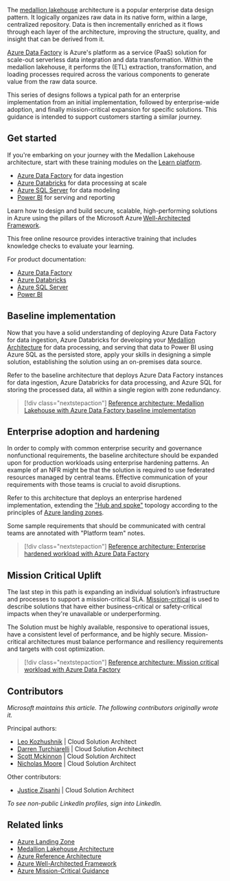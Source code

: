 The [medallion lakehouse](/azure/databricks/lakehouse/medallion) architecture is a popular enterprise data design pattern. It logically organizes raw data in its native form, within a large, centralized repository. Data is then incrementally enriched as it flows through each layer of the architecture, improving the structure, quality, and insight that can be derived from it. 

[Azure Data Factory](/azure/data-factory) is Azure's platform as a service (PaaS) solution for scale-out serverless data integration and data transformation. Within the medallion lakehouse, it performs the (ETL) extraction, transformation, and loading processes required across the various components to generate value from the raw data source.  

This series of designs follows a typical path for an enterprise implementation from an initial implementation, followed by enterprise-wide adoption, and finally mission-critical expansion for specific solutions. This guidance is intended to support customers starting a similar journey.

## Get started

If you're embarking on your journey with the Medallion Lakehouse architecture, start with these training modules on the [Learn platform](https://learn.microsoft.com).

- [Azure Data Factory](/training/paths/data-integration-scale-azure-data-factory) for data ingestion
- [Azure Databricks](/training/paths/data-engineer-azure-databricks) for data processing at scale
- [Azure SQL Server](/training/paths/azure-sql-fundamentals) for data modeling  
- [Power BI](/credentials/certifications/power-bi-data-analyst-associate) for serving and reporting

Learn how to design and build secure, scalable, high-performing solutions in Azure using the pillars of the Microsoft Azure [Well-Architected Framework](https://learn.microsoft.com/training/paths/azure-well-architected-framework).  

This free online resource provides interactive training that includes knowledge checks to evaluate your learning.

For product documentation:

- [Azure Data Factory](/azure/data-factory/)
- [Azure Databricks](/azure/databricks/)
- [Azure SQL Server](/azure/azure-sql/)
- [Power BI](https://learn.microsoft.com/power-bi/)

## Baseline implementation

Now that you have a solid understanding of deploying Azure Data Factory for data ingestion, Azure Databricks for developing your [Medallion Architecture](/azure/databricks/lakehouse/medallion) for data processing, and serving that data to Power BI using Azure SQL as the persisted store, apply your skills in designing a simple solution, establishing the solution using an on-premises data source.  

Refer to the baseline architecture that deploys Azure Data Factory instances for data ingestion, Azure Databricks for data processing, and Azure SQL for storing the processed data, all within a single region with zone redundancy.  

> [!div class="nextstepaction"] 
> [Reference architecture: Medallion Lakehouse with Azure Data Factory baseline implementation](azure-data-factory-on-azure-landing-zones-baseline.yml)

## Enterprise adoption and hardening

In order to comply with common enterprise security and governance nonfunctional requirements, the baseline architecture should be expanded upon for production workloads using enterprise hardening patterns. An example of an NFR might be that the solution is required to use federated resources managed by central teams. Effective communication of your requirements with those teams is crucial to avoid disruptions.

Refer to this architecture that deploys an enterprise hardened implementation, extending the ["Hub and spoke"](/azure/architecture/networking/architecture/hub-spoke-vwan-architecture) topology according to the principles of [Azure landing zones](/azure/cloud-adoption-framework/ready/landing-zone/).  

Some sample requirements that should be communicated with central teams are annotated with "Platform team" notes.

> [!div class="nextstepaction"]
> [Reference architecture: Enterprise hardened workload with Azure Data Factory](azure-data-factory-enterprise-hardened.yml)

## Mission Critical Uplift

The last step in this path is expanding an individual solution’s infrastructure and processes to support a mission-critical SLA. [Mission-critical](/azure/well-architected/mission-critical/mission-critical-overview) is used to describe solutions that have either business-critical or safety-critical impacts when they're unavailable or underperforming.  

The Solution must be highly available, responsive to operational issues, have a consistent level of performance, and be highly secure. Mission-critical architectures must balance performance and resiliency requirements and targets with cost optimization.  

> [!div class="nextstepaction"]
> [Reference architecture: Mission critical workload with Azure Data Factory](azure-data-factory-mission-critical.yml)

## Contributors

*Microsoft maintains this article. The following contributors originally wrote it.*

Principal authors:

- [Leo Kozhushnik](https://www.linkedin.com/in/leo-kozhushnik-ab16707/) | Cloud Solution Architect
- [Darren Turchiarelli](https://www.linkedin.com/in/darren-turchiarelli/) | Cloud Solution Architect
- [Scott Mckinnon](https://www.linkedin.com/in/scott-mckinnon-96756a83) | Cloud Solution Architect
- [Nicholas Moore](https://www.linkedin.com/in/nicholas-moore/) | Cloud Solution Architect

Other contributors:

- [Justice Zisanhi](https://www.linkedin.com/in/justice-zisanhi/) | Cloud Solution Architect

*To see non-public LinkedIn profiles, sign into LinkedIn.*

## Related links

- [Azure Landing Zone](/azure/cloud-adoption-framework/ready/landing-zone/)
- [Medallion Lakehouse Architecture](/azure/databricks/lakehouse/medallion)
- [Azure Reference Architecture](/azure/architecture/solution-ideas/articles/azure-databricks-modern-analytics-architecture)
- [Azure Well-Architected Framework](/azure/well-architected/) 
- [Azure Mission-Critical Guidance](/azure/well-architected/mission-critical/mission-critical-overview)
